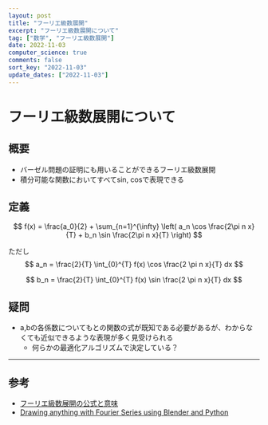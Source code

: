 ```yaml
---
layout: post
title: "フーリエ級数展開"
excerpt: "フーリエ級数展開について"
tag: ["数学", "フーリエ級数展開"]
date: 2022-11-03
computer_science: true
comments: false
sort_key: "2022-11-03"
update_dates: ["2022-11-03"]
---
```


# フーリエ級数展開について

## 概要
 - バーゼル問題の証明にも用いることができるフーリエ級数展開
 - 積分可能な関数においてすべてsin, cosで表現できる

## 定義

$$
f(x) = \frac{a_0}{2} + \sum_{n=1}^{\infty} \left( a_n \cos \frac{2\pi n x}{T} + b_n \sin \frac{2\pi n x}{T} \right)
$$

ただし
$$
a_n = \frac{2}{T} \int_{0}^{T} f(x) \cos \frac{2 \pi n x}{T} dx
$$

$$
b_n = \frac{2}{T} \int_{0}^{T} f(x) \sin \frac{2 \pi n x}{T} dx
$$

## 疑問
 - a,bの各係数についてもとの関数の式が既知である必要があるが、わからなくても近似できるような表現が多く見受けられる
   - 何らかの最適化アルゴリズムで決定している？ 

---

## 参考
 - [フーリエ級数展開の公式と意味](https://manabitimes.jp/math/1156)
 - [Drawing anything with Fourier Series using Blender and Python](https://contra.medium.com/drawing-anything-with-fourier-series-using-blender-and-python-c0881e1b738c)
